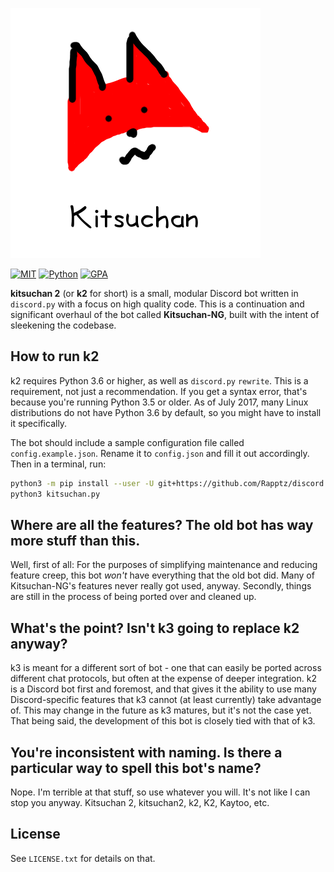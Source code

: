 ![k2](logo.png)

[![MIT](https://img.shields.io/badge/License-MIT-brightgreen.svg)](https://github.com/n303p4/Kitsuchan-NG/blob/master/LICENSE.txt)
[![Python](https://img.shields.io/badge/Python-3.6-brightgreen.svg)](https://python.org/)
[![GPA](https://codeclimate.com/github/n303p4/kitsuchan-2/badges/gpa.svg)](https://codeclimate.com/github/n303p4/kitsuchan-2)

**kitsuchan 2** (or **k2** for short) is a small, modular Discord bot written in `discord.py`
with a focus on high quality code. This is a continuation and significant overhaul of the bot
called **Kitsuchan-NG**, built with the intent of sleekening the codebase.

## How to run k2

k2 requires Python 3.6 or higher, as well as `discord.py` `rewrite`. This is a requirement, not
just a recommendation. If you get a syntax error, that's because you're running Python 3.5 or
older. As of July 2017, many Linux distributions do not have Python 3.6 by default, so you might
have to install it specifically.

The bot should include a sample configuration file called `config.example.json`. Rename it to
`config.json` and fill it out accordingly. Then in a terminal, run:

```bash
python3 -m pip install --user -U git+https://github.com/Rapptz/discord.py@rewrite
python3 kitsuchan.py
```

## Where are all the features? The old bot has way more stuff than this.

Well, first of all: For the purposes of simplifying maintenance and reducing feature creep,
this bot *won't* have everything that the old bot did. Many of Kitsuchan-NG's features never
really got used, anyway. Secondly, things are still in the process of being ported over and
cleaned up.

## What's the point? Isn't k3 going to replace k2 anyway?

k3 is meant for a different sort of bot - one that can easily be ported across different chat
protocols, but often at the expense of deeper integration. k2 is a Discord bot first and foremost,
and that gives it the ability to use many Discord-specific features that k3 cannot (at least
currently) take advantage of. This may change in the future as k3 matures, but it's not the case
yet. That being said, the development of this bot is closely tied with that of k3.

## You're inconsistent with naming. Is there a particular way to spell this bot's name?

Nope. I'm terrible at that stuff, so use whatever you will. It's not like I can stop you anyway.
Kitsuchan 2, kitsuchan2, k2, K2, Kaytoo, etc.

## License

See `LICENSE.txt` for details on that.
